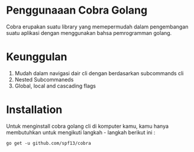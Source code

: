 # Penggunaaan Cobra Golang

Cobra erupakan suatu library yang memepermudah dalam pengembangan suatu aplikasi dengan menggunakan bahsa pemrogramman golang.

# Keunggulan

1. Mudah dalam navigasi dair cli dengan berdasarkan subcommands cli
2. Nested Subcommaneds
3. Global, local and cascading flags

# Installation

Untuk menginstall cobra golang cli di komputer kamu, kamu hanya membutuhkan untuk mengikuti langkah - langkah berikut ini :

```
go get -u github.com/spf13/cobra
```

